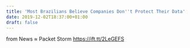 ```yaml
---
title: 'Most Brazilians Believe Companies Don''t Protect Their Data'
date: 2019-12-02T18:37:00+01:00
draft: false
---
```


  
  
from News ≈ Packet Storm https://ift.tt/2LeGEFS